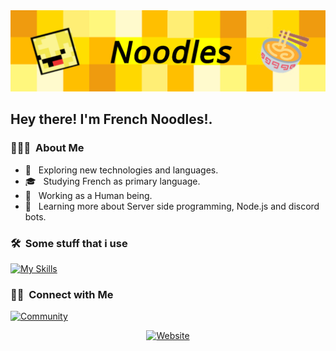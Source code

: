 <img src="https://raw.githubusercontent.com/French-Noodles/French-Noodles/main/banner.png">

<h2> Hey there! I'm French Noodles!.</h2>

<h3> 👨🏻‍💻 &nbsp;About Me </h3>

- 🤔 &nbsp; Exploring new technologies and languages.
- 🎓 &nbsp; Studying French as primary language.
- 💼 &nbsp; Working as a Human being.
- 🌱 &nbsp; Learning more about Server side programming, Node.js and discord bots.

<h3> 🛠 &nbsp;Some stuff that i use</h3>

[![My Skills](https://skillicons.dev/icons?i=androidstudio,bash,blender,bootstrap,cloudflare,html,css,discord,docker,figma,flask,git,github,godot,heroku,html,js,jquery,kotlin,linkedin,linux,md,mongodb,nginx,ps,postman,redis,regex,tailwind,vue,python,vscode,nodejs,flutter,firebase,sublime,gimp&theme=dark)](https://skillicons.dev)


<h3> 🤝🏻 &nbsp;Connect with Me </h3>

[![Community](https://discordapp.com/api/guilds/707934061724827678/widget.png?style=banner2)](https://discord.com/invite/TnfeMrV)

<p align="center">
  <a href="https://frenchnoodles.xyz/"><img alt="Website" src="https://img.shields.io/badge/Website-www.frenchnoodles.xyz-blue?style=flat-square&logo=google-chrome"></a>
</p>
